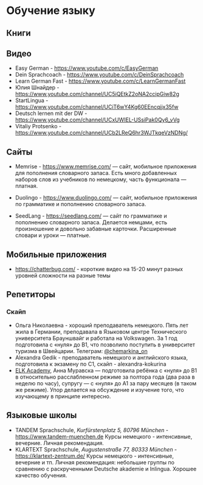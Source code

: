 # Обучение языку


## Книги


## Видео

* Easy German - https://www.youtube.com/c/EasyGerman
* Dein Sprachcoach - https://www.youtube.com/c/DeinSprachcoach
* Learn German Fast - https://www.youtube.com/c/LearnGermanFast
* Юлия Шнайдер - https://www.youtube.com/channel/UC5iQEtkZ2oNA2ccipGiw82g
* StartLingua - https://www.youtube.com/channel/UCiT6wY4Kg60EEncqjjx35fw
* Deutsch lernen mit der DW - https://www.youtube.com/channel/UCxUWIEL-USsiPak0Qy6_vVg
* Vitaliy Protsenko - https://www.youtube.com/channel/UCb2LReQ6hr3WJTkqeVzNDNg/

## Сайты

* Memrise - https://www.memrise.com/ — сайт, мобильное приложения для пополнения словарного запаса. Есть много добавленных наборов слов из учебников по немецкому, часть функционала — платная.

* Duolingo - https://www.duolingo.com/ — сайт, мобильное приложения по грамматике и пополнению словарного запаса.

* SeedLang - https://seedlang.com/ — сайт по грамматике и пополнению словарного запаса. Делается немцами, есть произношение и довольно забавные карточки. Расширенные словари и уроки — платные.

## Мобильные приложения

* https://chatterbug.com/ - короткие видео на 15-20 минут разных уровней сложности на разные темы

## Репетиторы

### Скайп

* Ольга Николаевна - хороший преподаватель немецкого. Пять лет жила в Германии, преподавала в Языковом центре Технического университета Брауншвайг и работала на Volkswagen. За 1 год подготовила с «нуля» до B1, что позволило поступить в университет туризма в Швейцарии.
Телеграм: [@chemarkina_on](https://t.me/chemarkina_on)
* Alexandra Gedik - преподаватель немецкого и английского языка, подготовила к экзамену по С1, скайп - alexandra-kokurina
* [ELK Academy](https://www.elk.today), Анна Муравска — подготовила ребёнка с «нуля» до B1 в относительно расслабленном режиме за полтора года (два раза в неделю по часу), супругу — с «нуля» до А1 за пару месяцев (в таком же режиме). Упор делается на обсуждение и изучение того, что изучающему в принципе интересно.

## Языковые школы
* TANDEM Sprachschule, *Kurfürstenplatz 5, 80796 München* - https://www.tandem-muenchen.de
Курсы немецкого - интенсивные, вечерние. Личная рекомендация.
* KLARTEXT Sprachschule, *Augustenstraße 77, 80333 München* - https://klartext-zentrum.de/
Курсы немецкого - интенсивные, вечерние и тп. Личная рекомендация: небольшие группы по сравнению с раскрученными Deutsche akademie и Inlingua. Хорошее качество обучения.
